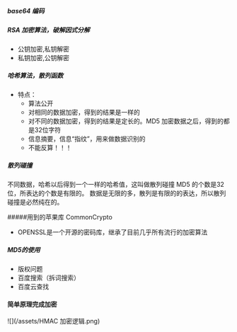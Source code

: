 #####  base64 编码
#####  RSA 加密算法，破解因式分解
- 公钥加密,私钥解密
- 私钥加密,公钥解密

##### 哈希算法，散列函数
- 特点：
  - 算法公开
  - 对相同的数据加密，得到的结果是一样的
  - 对不同的数据加密，得到的结果是定长的。MD5 加密数据之后，得到的都是32位字符
  - 信息摘要，信息“指纹”，用来做数据识别的
  - 不能反算！！！
  
##### 散列碰撞
不同数据，哈希以后得到一个一样的哈希值，这叫做散列碰撞
MD5 的个数是32位，所表达的个数是有限的。
数据是无限的多，散列是有限的的表达，所以散列碰撞是必然纯在的。

#####用到的苹果库  CommonCrypto
- OPENSSL是一个开源的密码库，继承了目前几乎所有流行的加密算法


##### MD5的使用
- 版权问题
- 百度搜索（拆词搜索）
- 百度云查找

#### 简单原理完成加密
![](/assets/HMAC 加密逻辑.png)